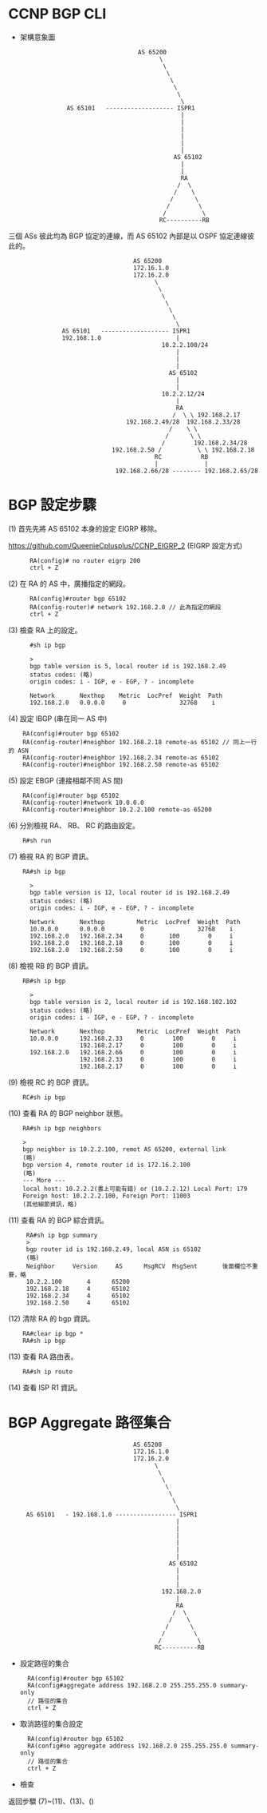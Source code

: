 # CCNP BGP CLI

* 架構意象圖


                                       AS 65200
                                             \
                                              \
                                               \
                                                \
                                                 \
                                                  \
                                                   \
                   AS 65101   ------------------- ISPR1
                                                   |
                                                   |
                                                   |
                                                   |
                                                   |
                                                   |
                                                 AS 65102
                                                   |
                                                   |
                                                   RA
                                                  /  \
                                                 /    \
                                                /      \
                                               /        \
                                              /          \
                                             RC----------RB

 三個 ASs 彼此均為 BGP 協定的連線，而 AS 65102 內部是以 OSPF 協定連線彼此的。
 
 
 
                                       AS 65200
                                       172.16.1.0
                                       172.16.2.0
                                             \
                                              \
                                               \
                                                \
                                                 \
                                                  \
                                                   \
                   AS 65101   ------------------- ISPR1
                   192.168.1.0                     |
                                               10.2.2.100/24
                                                   |
                                                   |
                                                   |
                                                 AS 65102
                                                   |
                                                   |
                                               10.2.2.12/24
                                                   |
                                                   RA
                                                  /  \ \ 192.168.2.17
                                     192.168.2.49/28  192.168.2.33/28   
                                                 /    \ \
                                                /      \ \
                                               /        192.168.2.34/28
                                 192.168.2.50 /          \ \ 192.168.2.18
                                             RC           RB
                                             |             |
                                  192.168.2.66/28 -------- 192.168.2.65/28
                                  
  # BGP 設定步驟
 
 (1) 首先先將 AS 65102 本身的設定 EIGRP 移除。
 
 https://github.com/QueenieCplusplus/CCNP_EIGRP_2 (EIGRP 設定方式)
 
          RA(config)# no router eigrp 200
          ctrl + Z
          
  (2) 在 RA 的 AS 中，廣播指定的網段。
  
  
          RA(config)#router bgp 65102
          RA(config-router)# network 192.168.2.0 // 此為指定的網段
          ctrl + Z
          
   (3) 檢查 RA 上的設定。
   
          #sh ip bgp
          
          >
          bgp table version is 5, local router id is 192.168.2.49
          status codes: (略)
          origin codes: i - IGP, e - EGP, ? - incomplete
          
          Network       Nexthop    Metric  LocPref  Weight  Path
          192.168.2.0   0.0.0.0     0               32768    i
 
   (4) 設定 IBGP (串在同一 AS 中)
  
        RA(config)#router bgp 65102
        RA(config-router)#neighbor 192.168.2.18 remote-as 65102 // 同上一行的 ASN
        RA(config-router)#neighbor 192.168.2.34 remote-as 65102 
        RA(config-router)#neighbor 192.168.2.50 remote-as 65102 
   
   
   (5) 設定 EBGP (連接相鄰不同 AS 間)
   
        RA(config)#router bgp 65102
        RA(config-router)#network 10.0.0.0
        RA(config-router)#neighbor 10.2.2.100 remote-as 65200
        
        
   (6) 分別檢視 RA、 RB、 RC 的路由設定。
   
        R#sh run
        
        
   (7) 檢視 RA 的 BGP 資訊。
   
       
        RA#sh ip bgp
        
          >
          bgp table version is 12, local router id is 192.168.2.49
          status codes: (略)
          origin codes: i - IGP, e - EGP, ? - incomplete
          
          Network       Nexthop         Metric  LocPref  Weight  Path
          10.0.0.0      0.0.0.0          0               32768    i
          192.168.2.0   192.168.2.34     0       100        0     i
          192.168.2.0   192.168.2.18     0       100        0     i
          192.168.2.0   192.168.2.50     0       100        0     i

   (8) 檢視 RB 的 BGP 資訊。
   
       
        RB#sh ip bgp
        
          >
          bgp table version is 2, local router id is 192.168.102.102
          status codes: (略)
          origin codes: i - IGP, e - EGP, ? - incomplete
          
          Network       Nexthop         Metric  LocPref  Weight  Path
          10.0.0.0      192.168.2.33     0        100        0     i
                        192.168.2.17     0        100        0     i
          192.168.2.0   192.168.2.66     0        100        0     i
                        192.168.2.33     0        100        0     i
                        192.168.2.17     0        100        0     i 

   (9) 檢視 RC 的 BGP 資訊。
   
        RC#sh ip bgp
        
        
   (10) 查看 RA 的 BGP neighbor 狀態。
   
   
        RA#sh ip bgp neighbors
        
        >
        bgp neighbor is 10.2.2.100, remot AS 65200, external link
        (略)
        bgp version 4, remote router id is 172.16.2.100
        (略)
        --- More ---
        local host: 10.2.2.2(書上可能有錯) or (10.2.2.12) Local Port: 179
        Foreign host: 10.2.2.2.100, Foreign Port: 11003
        (其他細節資訊，略)

   (11) 查看 RA 的 BGP 綜合資訊。
   
         RA#sh ip bgp summary
         >
         bgp router id is 192.168.2.49, local ASN is 65102
         (略)
         Neighbor     Version     AS      MsgRCV  MsgSent       後面欄位不重要，略
         10.2.2.100       4      65200
         192.168.2.18     4      65102
         192.168.2.34     4      65102
         192.168.2.50     4      65102
   
   (12) 清除 RA 的 bgp 資訊。
   
        RA#clear ip bgp *
        RA#sh ip bgp
        
   (13) 查看 RA 路由表。
   
        RA#sh ip route
        
        
   (14) 查看 ISP R1 資訊。

# BGP Aggregate 路徑集合



                                       AS 65200
                                       172.16.1.0
                                       172.16.2.0
                                             \
                                              \
                                               \
                                                \
                                                 \
                                                  \
                                                   \
         AS 65101   - 192.168.1.0 ----------------- ISPR1
                                                   |
                                                   |
                                                   |
                                                   |
                                                   |
                                                   |
                                                 AS 65102
                                                   |
                                                   |
                                                   |
                                               192.168.2.0
                                                   |
                                                   RA
                                                  /  \
                                                 /    \
                                                /      \
                                               /        \
                                              /          \
                                             RC----------RB

* 設定路徑的集合


        RA(config)#router bgp 65102
        RA(config#aggregate address 192.168.2.0 255.255.255.0 summary-only
        // 路徑的集合
        ctrl + Z


* 取消路徑的集合設定

        RA(config)#router bgp 65102
        RA(config#no aggregate address 192.168.2.0 255.255.255.0 summary-only
        // 路徑的集合
        ctrl + Z
        
        
        
 * 檢查
 
 返回步驟 (7)~(11)、(13)、()

 
